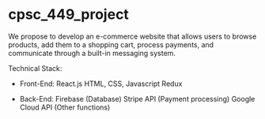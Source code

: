 # cpsc_449_project
We propose to develop an e-commerce website that allows users to browse products, add them to a shopping cart, process payments, and communicate through a built-in messaging system.

Technical Stack:
- Front-End:
    React.js 
    HTML, CSS, Javascript
    Redux 
		
- Back-End:
    Firebase (Database)
    Stripe API (Payment processing)
    Google Cloud API (Other functions)
